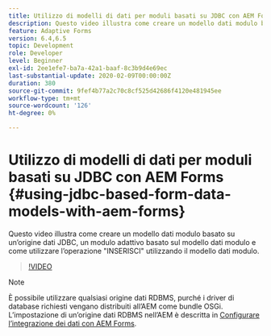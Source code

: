 ```yaml
---
title: Utilizzo di modelli di dati per moduli basati su JDBC con AEM Forms
description: Questo video illustra come creare un modello dati modulo basato su un’origine dati JDBC, un modulo adattivo basato sul modello dati modulo e come utilizzare l’operazione "INSERISCI" utilizzando il modello dati modulo.
feature: Adaptive Forms
version: 6.4,6.5
topic: Development
role: Developer
level: Beginner
exl-id: 2ee1efe7-ba7a-42a1-baaf-8c3b9d4e69ec
last-substantial-update: 2020-02-09T00:00:00Z
duration: 380
source-git-commit: 9fef4b77a2c70c8cf525d42686f4120e481945ee
workflow-type: tm+mt
source-wordcount: '126'
ht-degree: 0%

---
```


# Utilizzo di modelli di dati per moduli basati su JDBC con AEM Forms {#using-jdbc-based-form-data-models-with-aem-forms}

Questo video illustra come creare un modello dati modulo basato su un’origine dati JDBC, un modulo adattivo basato sul modello dati modulo e come utilizzare l’operazione &quot;INSERISCI&quot; utilizzando il modello dati modulo.

>[!VIDEO](https://video.tv.adobe.com/v/17736?quality=12&learn=on)

>[!NOTE]
>
>È possibile utilizzare qualsiasi origine dati RDBMS, purché i driver di database richiesti vengano distribuiti all’AEM come bundle OSGi. L’impostazione di un’origine dati RDBMS nell’AEM è descritta in [Configurare l’integrazione dei dati con AEM Forms](/help/forms/adaptive-forms/data-integration-technical-video-setup.md).
